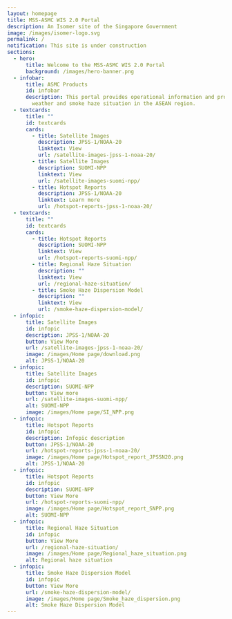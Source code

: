 ```yaml
---
layout: homepage
title: MSS-ASMC WIS 2.0 Portal
description: An Isomer site of the Singapore Government
image: /images/isomer-logo.svg
permalink: /
notification: This site is under construction
sections:
  - hero:
      title: Welcome to the MSS-ASMC WIS 2.0 Portal
      background: /images/hero-banner.png
  - infobar:
      title: ASMC Products
      id: infobar
      description: This portal provides operational information and products on the
        weather and smoke haze situation in the ASEAN region.
  - textcards:
      title: ""
      id: textcards
      cards:
        - title: Satellite Images
          description: JPSS-1/NOAA-20
          linktext: View
          url: /satellite-images-jpss-1-noaa-20/
        - title: Satellite Images
          description: SUOMI-NPP
          linktext: View
          url: /satellite-images-suomi-npp/
        - title: Hotspot Reports
          description: JPSS-1/NOAA-20
          linktext: Learn more
          url: /hotspot-reports-jpss-1-noaa-20/
  - textcards:
      title: ""
      id: textcards
      cards:
        - title: Hotspot Reports
          description: SUOMI-NPP
          linktext: View
          url: /hotspot-reports-suomi-npp/
        - title: Regional Haze Situation
          description: ""
          linktext: View
          url: /regional-haze-situation/
        - title: Smoke Haze Dispersion Model
          description: ""
          linktext: View
          url: /smoke-haze-dispersion-model/
  - infopic:
      title: Satellite Images
      id: infopic
      description: JPSS-1/NOAA-20
      button: View More
      url: /satellite-images-jpss-1-noaa-20/
      image: /images/Home page/download.png
      alt: JPSS-1/NOAA-20
  - infopic:
      title: Satellite Images
      id: infopic
      description: SUOMI-NPP
      button: View more
      url: /satellite-images-suomi-npp/
      alt: SUOMI-NPP
      image: /images/Home page/SI_NPP.png
  - infopic:
      title: Hotspot Reports
      id: infopic
      description: Infopic description
      button: JPSS-1/NOAA-20
      url: /hotspot-reports-jpss-1-noaa-20/
      image: /images/Home page/Hotspot_report_JPSSN20.png
      alt: JPSS-1/NOAA-20
  - infopic:
      title: Hotspot Reports
      id: infopic
      description: SUOMI-NPP
      button: View More
      url: /hotspot-reports-suomi-npp/
      image: /images/Home page/Hotspot_report_SNPP.png
      alt: SUOMI-NPP
  - infopic:
      title: Regional Haze Situation
      id: infopic
      button: View More
      url: /regional-haze-situation/
      image: /images/Home page/Regional_haze_situation.png
      alt: Regional haze situation
  - infopic:
      title: Smoke Haze Dispersion Model
      id: infopic
      button: View More
      url: /smoke-haze-dispersion-model/
      image: /images/Home page/Smoke_haze_dispersion.png
      alt: Smoke Haze Dispersion Model
---
```

